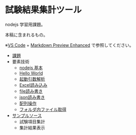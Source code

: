 # 試験結果集計ツール

nodejs 学習用課題。

本稿に含まれるもの。

※[VS Code](https://code.visualstudio.com/download) + [Markdown Preview Enhanced](https://marketplace.visualstudio.com/items?itemName=shd101wyy.markdown-preview-enhanced) で参照してください。

- [課題](./00_docs/%E6%A6%82%E8%A6%81.md)
- 要素技術
  - [nodejs 基本](./10_src/00_%E8%A6%81%E7%B4%A0%E6%8A%80%E8%A1%93/README.md)
  - [Hello World](./10_src/00_%E8%A6%81%E7%B4%A0%E6%8A%80%E8%A1%93/sample-hello-world.js)
  - [起動引数解析](./10_src/00_%E8%A6%81%E7%B4%A0%E6%8A%80%E8%A1%93/sample-args.js)
  - [Excel読み込み](./10_src/00_%E8%A6%81%E7%B4%A0%E6%8A%80%E8%A1%93/sample-excel-read.js)
  - [file読み書き](./10_src/00_%E8%A6%81%E7%B4%A0%E6%8A%80%E8%A1%93/sample-file-io.js)
  - [json読み書き](./10_src/00_%E8%A6%81%E7%B4%A0%E6%8A%80%E8%A1%93/sample-json-io.js)
  - [配列操作](./10_src/00_%E8%A6%81%E7%B4%A0%E6%8A%80%E8%A1%93/sample-arrays.js)
  - [フォルダ内ファイル取得](./10_src/00_%E8%A6%81%E7%B4%A0%E6%8A%80%E8%A1%93/sample-glob.js)
- [サンプルソース](./10_src/)
  - 試験項目集計
  - 集計結果表示